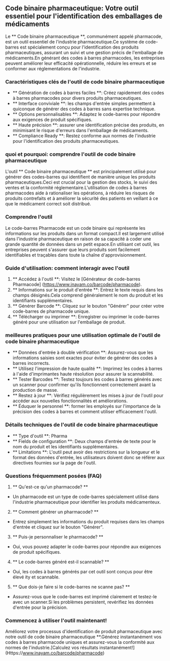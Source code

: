 ## Code binaire pharmaceutique: Votre outil essentiel pour l'identification des emballages de médicaments

Le ** Code binaire pharmaceutique **, communément appelé pharmacode, est un outil essentiel de l'industrie pharmaceutique.Ce système de code-barres est spécialement conçu pour l'identification des produits pharmaceutiques, assurant un suivi et une gestion précis de l'emballage de médicaments.En générant des codes à barres pharmacodes, les entreprises peuvent améliorer leur efficacité opérationnelle, réduire les erreurs et se conformer aux réglementations de l'industrie.

### Caractéristiques clés de l'outil de code binaire pharmaceutique
- ** Génération de codes à barres faciles **: Créez rapidement des codes à barres pharmacodes pour divers produits pharmaceutiques.
- ** Interface conviviale **: les champs d'entrée simples permettent à quiconque de générer des codes à barres sans expertise technique.
- ** Options personnalisables **: Adaptez le code-barres pour répondre aux exigences de produit spécifiques.
- ** Haute précision **: assurer une identification précise des produits, en minimisant le risque d'erreurs dans l'emballage de médicaments.
- ** Compliance Ready **: Restez conforme aux normes de l'industrie pour l'identification des produits pharmaceutiques.

### quoi et pourquoi: comprendre l'outil de code binaire pharmaceutique

L'outil ** Code binaire pharmaceutique ** est principalement utilisé pour générer des codes-barres qui identifient de manière unique les produits pharmaceutiques.Ceci est crucial pour la gestion des stocks, le suivi des ventes et la conformité réglementaire.L'utilisation de codes à barres pharmacodes aide à rationaliser les opérations, à réduire les risques de produits contrefaits et à améliorer la sécurité des patients en veillant à ce que le médicament correct soit distribué.

### Comprendre l'outil

Le code-barres Pharmacode est un code binaire qui représente les informations sur les produits dans un format compact.Il est largement utilisé dans l'industrie pharmaceutique en raison de sa capacité à coder une grande quantité de données dans un petit espace.En utilisant cet outil, les entreprises peuvent s'assurer que leurs produits sont facilement identifiables et traçables dans toute la chaîne d'approvisionnement.

### Guide d'utilisation: comment interagir avec l'outil

1. ** Accédez à l'outil **: Visitez le [Générateur de code-barres Pharmacode] (https://www.inayam.co/barcode/pharmacode).
2. ** Informations sur le produit d'entrée **: Entrez le texte requis dans les champs désignés.Cela comprend généralement le nom du produit et les identifiants supplémentaires.
3. ** Générer Barcode **: Cliquez sur le bouton "Générer" pour créer votre code-barres de pharmacode unique.
4. ** Télécharger ou imprimer **: Enregistrer ou imprimer le code-barres généré pour une utilisation sur l'emballage de produit.

### meilleures pratiques pour une utilisation optimale de l'outil de code binaire pharmaceutique

- ** Données d'entrée à double vérification **: Assurez-vous que les informations saisies sont exactes pour éviter de générer des codes à barres incorrects.
- ** Utilisez l'impression de haute qualité **: Imprimez les codes à barres à l'aide d'imprimantes haute résolution pour assurer la scannabilité.
- ** Tester Barcodes **: Testez toujours les codes à barres générés avec un scanner pour confirmer qu'ils fonctionnent correctement avant la production de masse.
- ** Restez à jour **: Vérifiez régulièrement les mises à jour de l'outil pour accéder aux nouvelles fonctionnalités et améliorations.
- ** Éduquer le personnel **: former les employés sur l'importance de la précision des codes à barres et comment utiliser efficacement l'outil.

### Détails techniques de l'outil de code binaire pharmaceutique

- ** Type d'outil **: Pharma
- ** Fields de configuration **: Deux champs d'entrée de texte pour le nom du produit et les identifiants supplémentaires.
- ** Limitations **: L'outil peut avoir des restrictions sur la longueur et le format des données d'entrée, les utilisateurs doivent donc se référer aux directives fournies sur la page de l'outil.

### Questions fréquemment posées (FAQ)

1. ** Qu'est-ce qu'un pharmacode? **
- Un pharmacode est un type de code-barres spécialement utilisé dans l'industrie pharmaceutique pour identifier les produits médicamenteux.

2. ** Comment générer un pharmacode? **
- Entrez simplement les informations du produit requises dans les champs d'entrée et cliquez sur le bouton "Générer".

3. ** Puis-je personnaliser le pharmacode? **
- Oui, vous pouvez adapter le code-barres pour répondre aux exigences de produit spécifiques.

4. ** Le code-barres généré est-il scannable? **
- Oui, les codes à barres générés par cet outil sont conçus pour être élevé ity et scannable.

5. ** Que dois-je faire si le code-barres ne scanne pas? **
- Assurez-vous que le code-barres est imprimé clairement et testez-le avec un scanner.Si les problèmes persistent, revérifiez les données d'entrée pour la précision.

### Commencez à utiliser l'outil maintenant!

Améliorez votre processus d'identification de produit pharmaceutique avec notre outil de code binaire pharmaceutique **.Générez instantanément vos codes à barres pharmacode uniques et assurez-vous la conformité aux normes de l'industrie.[Calculez vos résultats instantanément!] (Https://www.inayam.co/barcode/pharmacode)